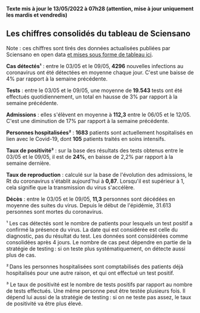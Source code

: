 <strong>Texte mis à jour le 13/05/2022 à 07h28 (attention, mise à jour uniquement les mardis et vendredis)</strong><h2>Les chiffres consolidés du tableau de Sciensano</h2><p>Note : ces chiffres sont tirés des données actualisées publiées par Sciensano en open data <a href='https://datastudio.google.com/embed/u/0/reporting/c14a5cfc-cab7-4812-848c-0369173148ab/page/ZwmOB_blank'>et mises sous forme de tableau ici</a>.<p><strong>Cas détectés¹</strong> :  entre le 03/05 et le 09/05,<strong> 4296</strong> nouvelles infections au coronavirus ont été détectées en moyenne chaque jour. C'est une baisse de 4% par rapport à la semaine précédente.<p><strong>Tests</strong> :  entre le 03/05 et le 09/05, une moyenne de<strong> 19.543</strong> tests ont été effectués quotidiennement, un total en hausse de 3% par rapport à la semaine précédente.<p><strong>Admissions</strong> : elles s'élèvent en moyenne à <strong> 112,3</strong>  entre le 06/05 et le 12/05. C'est une diminution de 17% par rapport à la semaine précédente.<p><strong>Personnes hospitalisées²</strong> : <strong>1683</strong> patients sont actuellement hospitalisés en lien avec le Covid-19, dont <strong>105</strong> patients traités en soins intensifs.<p><strong>Taux de positivité³</strong> : sur la base des résultats des tests obtenus  entre le 03/05 et le 09/05, il est de <strong>24%</strong>, en baisse de 2,2% par rapport à la semaine dernière.<p><strong>Taux de reproduction</strong> : calculé sur la base de l'évolution des admissions, le Rt du coronavirus s'établit aujourd'hui à <strong>0,87</strong>. Lorsqu'il est supérieur à 1, cela signifie que la transmission du virus s'accélère.<p><strong>Décès</strong> :  entre le 03/05 et le 09/05,<strong> 11,3</strong> personnes sont décédées en moyenne des suites du virus. Depuis le début de l'épidémie, 31.613 personnes sont mortes du coronavirus.<p>¹ Les cas détectés sont le nombre de patients pour lesquels un test positif a confirmé la présence du virus. La date qui est considérée est celle du diagnostic, pas du résultat du test. Les données sont considérées comme consolidées après 4 jours. Le nombre de cas peut dépendre en partie de la stratégie de testing : si on teste plus systématiquement, on détecte aussi plus de cas.<p>² Dans les personnes hospitalisées sont comptabilisés des patients déjà hospitalisés pour une autre raison, et qui ont effectué un test positif.<p>³ Le taux de positivité est le nombre de tests positifs par rapport au nombre de tests effectués. Une même personne peut être testée plusieurs fois. Il dépend lui aussi de la stratégie de testing : si on ne teste pas assez, le taux de positivité va être plus élevé.
